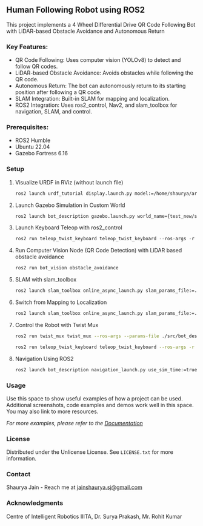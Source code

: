 ## Human Following Robot using ROS2

This project implements a 4 Wheel Differential Drive QR Code Following Bot with LiDAR-based Obstacle Avoidance and Autonomous Return

### Key Features:
* QR Code Following: Uses computer vision (YOLOv8) to detect and follow QR codes.
* LiDAR-based Obstacle Avoidance: Avoids obstacles while following the QR code.
* Autonomous Return: The bot can autonomously return to its starting position after following a QR code.
* SLAM Integration: Built-in SLAM for mapping and localization.
* ROS2 Integration: Uses ros2_control, Nav2, and slam_toolbox for navigation, SLAM, and control.

### Prerequisites: 
* ROS2 Humble
* Ubuntu 22.04
* Gazebo Fortress 6.16

### Setup

1. Visualize URDF in RViz (without launch file)
   ```sh
   ros2 launch urdf_tutorial display.launch.py model:=/home/shaurya/armybot_diff/src/bot_description/urdf/bot.urdf.xacro

   ```
2. Launch Gazebo Simulation in Custom World
   ```sh
   ros2 launch bot_description gazebo.launch.py world_name={test_new/small_house/small_warehouse/empty/room_with_walls}

   ```
3. Launch Keyboard Teleop with ros2_control
   ```js
   ros2 run teleop_twist_keyboard teleop_twist_keyboard --ros-args -r /cmd_vel:=/bot_controller/cmd_vel_unstamped

   ```
4. Run Computer Vision Node (QR Code Detection) with LiDAR based obstacle avoidance
   ```sh
   ros2 run bot_vision obstacle_avoidance
   ```
5. SLAM with slam_toolbox
   ```sh
   ros2 launch slam_toolbox online_async_launch.py slam_params_file:=./src/bot_description/config/mapper_params_online_async.yaml use_sim_time:=true
   ```
6. Switch from Mapping to Localization
   ```sh
   ros2 launch slam_toolbox online_async_launch.py slam_params_file:=./src/bot_description/config/mapper_params_online_async.yaml use_sim_time:=true
   ```
7. Control the Robot with Twist Mux
   ```sh
   ros2 run twist_mux twist_mux --ros-args --params-file ./src/bot_description/config/twist_mux.yaml -r cmd_vel_out:=bot_controller/cmd_vel_unstamped

   ros2 run teleop_twist_keyboard teleop_twist_keyboard --ros-args -r /cmd_vel:=/cmd_vel_joy

   ```
8. Navigation Using ROS2
   ```sh
   ros2 launch bot_description navigation_launch.py use_sim_time:=true
   ```


<!-- USAGE EXAMPLES -->
### Usage

Use this space to show useful examples of how a project can be used. Additional screenshots, code examples and demos work well in this space. You may also link to more resources.

_For more examples, please refer to the [Documentation](https://example.com)_


<!-- LICENSE -->
### License

Distributed under the Unlicense License. See `LICENSE.txt` for more information.


<!-- CONTACT -->
### Contact

Shaurya Jain - Reach me at jainshaurya.sj@gmail.com

<!-- ACKNOWLEDGMENTS -->
### Acknowledgments

Centre of Intelligent Robotics IIITA, Dr. Surya Prakash, Mr. Rohit Kumar
